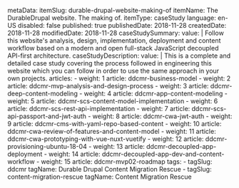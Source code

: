 metaData:
    itemSlug: durable-drupal-website-making-of
    itemName: The DurableDrupal website. The making of.
    itemType: caseStudy
    language: en-US
    disabled: false
    published: true
    publishedDate: 2018-11-28
    createdDate: 2018-11-28
    modifiedDate: 2018-11-28
caseStudySummary:
    value: |
        Follow this website's analysis, design, implementation, deployment and content workflow based on a modern and open full-stack JavaScript decoupled API-first architecture.
caseStudyDescription:
    value: |
        This is a complete and detailed case study covering the process followed in engineering this website which you can follow in order to use the same approach in your own projects.
articles:
    - weight: 1
      article: ddcmr-business-model
    - weight: 2
      article: ddcmr-mvp-analysis-and-design-process
    - weight: 3
      article: ddcmr-deep-content-modeling
    - weight: 4
      article: ddcmr-app-content-modeling
    - weight: 5
      article: ddcmr-scs-content-model-implementation
    - weight: 6
      article: ddcmr-scs-rest-api-implementation
    - weight: 7
      article: ddcmr-scs-api-passport-and-jwt-auth
    - weight: 8
      article: ddcmr-cwa-jwt-auth
    - weight: 9
      article: ddcmr-cms-with-yaml-repo-based-content
    - weight: 10
      article: ddcmr-cwa-review-of-features-and-content-model
    - weight: 11
      article: ddcmr-cwa-prototyping-with-vue-nuxt-vuetify
    - weight: 12
      article: ddcmr-provisioning-ubuntu-18-04
    - weight: 13
      article: ddcmr-decoupled-app-deployment
    - weight: 14
      article: ddcmr-decoupled-app-dev-and-content-workflow
    - weight: 15
      article: ddcmr-mvp02-roadmap
tags:
    - tagSlug: ddcmr
      tagName: Durable Drupal Content Migration Rescue
    - tagSlug: content-migration-rescue
      tagName: Content Migration Rescue

